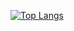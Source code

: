 [![Top Langs](https://github-readme-stats.vercel.app/api/top-langs/?username=hecate946)](https://github.com/anuraghazra/github-readme-stats)
